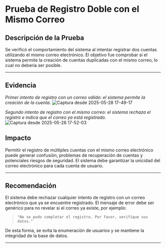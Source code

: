 # Prueba de Registro Doble con el Mismo Correo

## Descripción de la Prueba

Se verificó el comportamiento del sistema al intentar registrar dos cuentas utilizando el mismo correo electrónico. El objetivo fue comprobar si el sistema permite la creación de cuentas duplicadas con el mismo correo, lo cual no debería ser posible.

---

## Evidencia

  
  *Primer intento de registro con un correo válido: el sistema permite la creación de la cuenta.*
![Captura desde 2025-05-28 17-49-17](https://github.com/user-attachments/assets/04b5c79e-ec3c-4253-804d-f303f053a17e)


  *Segundo intento de registro con el mismo correo: el sistema rechaza el registro e indica que el correo ya está registrado.*
![Captura desde 2025-05-28 17-52-03](https://github.com/user-attachments/assets/3c99f29e-2b25-4049-8b1b-bfc8c27e7d05)


## Impacto

Permitir el registro de múltiples cuentas con el mismo correo electrónico puede generar confusión, problemas de recuperación de cuentas y potenciales riesgos de seguridad. El sistema debe garantizar la unicidad del correo electrónico para cada cuenta de usuario.

---

## Recomendación

El sistema debe rechazar cualquier intento de registro con un correo electrónico que ya se encuentre registrado. El mensaje de error debe ser genérico para no revelar si el correo ya existe, por ejemplo:

> `"No se pudo completar el registro. Por favor, verifique sus datos."`

De esta forma, se evita la enumeración de usuarios y se mantiene la integridad de la base de datos.

---

